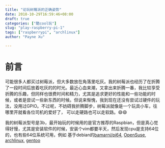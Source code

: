 ```yaml
---
title: "论玩树莓派的正确姿势"
date: 2018-10-29T16:59:46+08:00
draft: true
categories: ["酷cool玩"]
slug: "play-raspberry-pi-1"
tags: ["raspberrypi", "archlinux"]
author: "Payne Xu"

---
```

# 前言

可能很多人都买过树莓派，但大多数放在角落里吃灰。我的树莓派也经历了在折腾了一段时间后放着吃灰的的时光。最近心血来潮，又拿出来折腾一番，我比较享受折腾的乐趣，但同样也很费时间和精力，尤其是追求更好的性能和一些功能的时候，或者是尝试一些新东西的时候。但说来惭愧，我到现在还没有尝试过硬件的玩法，没用过GPIO。不过呢，不妨碍我折腾脚步，树莓派就像是一个玩具小车，往哪里开就看各位司机的爱好了， 可以走硬路也可以走软路。😄😄

我的树莓派型号是3b，最开始玩的时候用的是官方推荐的Raspbian，但是真心觉得好慢，尤其是安装软件的时候，安装个vim都要半天，然后发现cpu是支持64位的，也有些64位系统可用，例如 基于debian的[bamarni/pi64](https://github.com/bamarni/pi64), [OpenSuse](https://en.opensuse.org/HCL:Raspberry_Pi3), [archlinux](https://archlinuxarm.org/platforms/armv8/broadcom/raspberry-pi-3), [gentoo](https://wiki.gentoo.org/wiki/Raspberry_Pi_3_64_bit_Install)